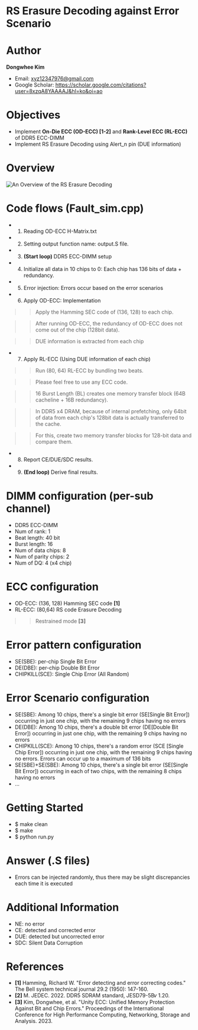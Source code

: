 # RS Erasure Decoding against Error Scenario

# Author

**Dongwhee Kim** 
- Email: xyz12347976@gmail.com
- Google Scholar: https://scholar.google.com/citations?user=8xzqA8YAAAAJ&hl=ko&oi=ao

# Objectives
- Implement **On-Die ECC (OD-ECC) [1-2]** and **Rank-Level ECC (RL-ECC)** of DDR5 ECC-DIMM
- Implement RS Erasure Decoding using Alert_n pin (DUE information)

# Overview
![An Overview of the RS Erasure Decoding](https://github.com/xyz123479/Smart-ECC/blob/main/Dongwhee/Erasure_Decoding_Simulation/Smart%20ECC_RS%20Erasure%20Decoding.png)

# Code flows (Fault_sim.cpp)
- 1. Reading OD-ECC H-Matrix.txt
- 2. Setting output function name: output.S file.
- 3. **(Start loop)** DDR5 ECC-DIMM setup
- 4. Initialize all data in 10 chips to 0: Each chip has 136 bits of data + redundancy.
- 5. Error injection: Errors occur based on the error scenarios
- 6. Apply OD-ECC: Implementation
>> Apply the Hamming SEC code of (136, 128) to each chip.

>> After running OD-ECC, the redundancy of OD-ECC does not come out of the chip (128bit data).

>> DUE information is extracted from each chip
- 7. Apply RL-ECC (Using DUE information of each chip)
>> Run (80, 64) RL-ECC by bundling two beats.

>> Please feel free to use any ECC code.

>> 16 Burst Length (BL) creates one memory transfer block (64B cacheline + 16B redundancy).

>> In DDR5 x4 DRAM, because of internal prefetching, only 64bit of data from each chip's 128bit data is actually transferred to the cache.

>> For this, create two memory transfer blocks for 128-bit data and compare them.
- 8. Report CE/DUE/SDC results.
- 9. **(End loop)** Derive final results.

# DIMM configuration (per-sub channel)
- DDR5 ECC-DIMM
- Num of rank: 1
- Beat length: 40 bit
- Burst length: 16
- Num of data chips: 8
- Num of parity chips: 2
- Num of DQ: 4 (x4 chip)

# ECC configuration
- OD-ECC: (136, 128) Hamming SEC code **[1]**
- RL-ECC: (80,64) RS code Erasure Decoding
>> Restrained mode **[3]**

# Error pattern configuration
- SE(SBE): per-chip Single Bit Error
- DE(DBE): per-chip Double Bit Error
- CHIPKILL(SCE): Single Chip Error (All Random)

# Error Scenario configuration
- SE(SBE): Among 10 chips, there's a single bit error (SE[Single Bit Error]) occurring in just one chip, with the remaining 9 chips having no errors
- DE(DBE): Among 10 chips, there's a double bit error (DE[Double Bit Error]) occurring in just one chip, with the remaining 9 chips having no errors
- CHIPKILL(SCE): Among 10 chips, there's a random error (SCE [Single Chip Error]) occurring in just one chip, with the remaining 9 chips having no errors. Errors can occur up to a maximum of 136 bits
- SE(SBE)+SE(SBE): Among 10 chips, there's a single bit error (SE[Single Bit Error]) occurring in each of two chips, with the remaining 8 chips having no errors
- ...

# Getting Started
- $ make clean
- $ make
- $ python run.py

# Answer (.S files)
- Errors can be injected randomly, thus there may be slight discrepancies each time it is executed

# Additional Information
- NE: no error
- CE: detected and corrected error
- DUE: detected but uncorrected error
- SDC: Silent Data Corruption

# References
- **[1]** Hamming, Richard W. "Error detecting and error correcting codes." The Bell system technical journal 29.2 (1950): 147-160.
- **[2]** M. JEDEC. 2022. DDR5 SDRAM standard, JESD79-5B𝑣 1.20.
- **[3]** Kim, Dongwhee, et al. "Unity ECC: Unified Memory Protection Against Bit and Chip Errors." Proceedings of the International Conference for High Performance Computing, Networking, Storage and Analysis. 2023.

